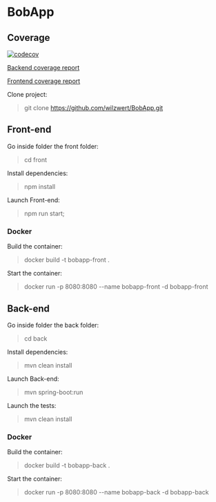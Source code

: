 # BobApp

## Coverage
[![codecov](https://codecov.io/github/wilzwert/BobApp/branch/main/graph/badge.svg?token=2RG4Z3WHJU)](https://codecov.io/github/wilzwert/BobApp)

[Backend coverage report](https://wilzwert.github.io/BobApp/coverage-backend/)

[Frontend coverage report](https://wilzwert.github.io/BobApp/coverage-frontend/)

Clone project:

> git clone https://github.com/wilzwert/BobApp.git

## Front-end 

Go inside folder the front folder:

> cd front

Install dependencies:

> npm install

Launch Front-end:

> npm run start;

### Docker

Build the container:

> docker build -t bobapp-front .  

Start the container:

> docker run -p 8080:8080 --name bobapp-front -d bobapp-front

## Back-end

Go inside folder the back folder:

> cd back

Install dependencies:

> mvn clean install

Launch Back-end:

>  mvn spring-boot:run

Launch the tests:

> mvn clean install

### Docker

Build the container:

> docker build -t bobapp-back .  

Start the container:

> docker run -p 8080:8080 --name bobapp-back -d bobapp-back 